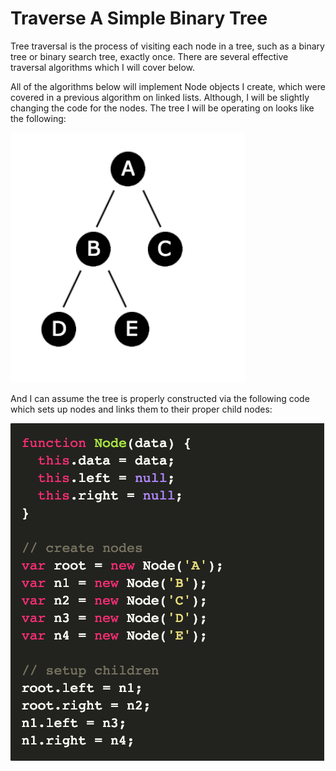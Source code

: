 # Traverse A Simple Binary Tree

Tree traversal is the process of visiting each node in a tree, such as a
binary tree or binary search tree, exactly once. There are several effective
traversal algorithms which I will cover below.

All of the algorithms below will implement Node objects I create, which
were covered in a previous algorithm on linked lists. Although, I will be
slightly changing the code for the nodes. The tree I will be operating on
looks like the following:

![Tree](tree.png)

And I can assume the tree is properly constructed via the following code
which sets up nodes and links them to their proper child nodes:

![Node](node.png)


